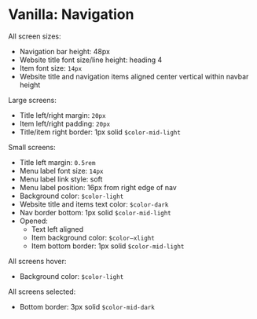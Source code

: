 # Vanilla: Navigation

All screen sizes:
- Navigation bar height: 48px
- Website title font size/line height: heading 4
- Item font size: `14px`
- Website title and navigation items aligned center vertical within navbar height

Large screens:
- Title left/right margin: `20px`
- Item left/right padding: `20px`
- Title/item right border: 1px solid `$color-mid-light`

Small screens:
- Title left margin: `0.5rem`
- Menu label font size: `14px`
- Menu label link style: soft
- Menu label position: 16px from right edge of nav
- Background color: `$color-light`
- Website title and items text color: `$color-dark`
- Nav border bottom: 1px solid `$color-mid-light`
- Opened:
	- Text left aligned
	- Item background color: `$color—xlight`
	- Item bottom border: 1px solid `$color-mid-light`

All screens hover:
- Background color: `$color-light`

All screens selected:
- Bottom border: 3px solid `$color-mid-dark`


